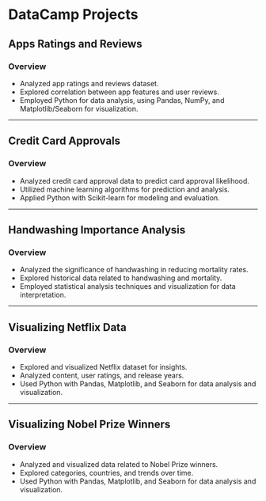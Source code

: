 # DataCamp Projects

## Apps Ratings and Reviews

### Overview
- Analyzed app ratings and reviews dataset.
- Explored correlation between app features and user reviews.
- Employed Python for data analysis, using Pandas, NumPy, and Matplotlib/Seaborn for visualization.

---

## Credit Card Approvals

### Overview
- Analyzed credit card approval data to predict card approval likelihood.
- Utilized machine learning algorithms for prediction and analysis.
- Applied Python with Scikit-learn for modeling and evaluation.

---

## Handwashing Importance Analysis

### Overview
- Analyzed the significance of handwashing in reducing mortality rates.
- Explored historical data related to handwashing and mortality.
- Employed statistical analysis techniques and visualization for data interpretation.

---

## Visualizing Netflix Data

### Overview
- Explored and visualized Netflix dataset for insights.
- Analyzed content, user ratings, and release years.
- Used Python with Pandas, Matplotlib, and Seaborn for data analysis and visualization.

---

## Visualizing Nobel Prize Winners

### Overview
- Analyzed and visualized data related to Nobel Prize winners.
- Explored categories, countries, and trends over time.
- Used Python with Pandas, Matplotlib, and Seaborn for data analysis and visualization.
